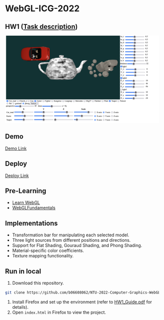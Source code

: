 # WebGL-ICG-2022

## HW1 ([Task description](./HW1_rule.pdf))

![This is an image](./demo_image/01.png)

## Demo

[Demo Link](https://youtu.be/9f0u-vViTL8)

## Deploy

[Deploy Link](https://b06608062.github.io/NTU-2022-Computer-Graphics-WebGL-ICG-HW1/)

## Pre-Learning

- [Learn WebGL](http://learnwebgl.brown37.net/index.html)
- [WebGLFundamentals](https://webglfundamentals.org/webgl/lessons/zh_cn/webgl-fundamentals.html)

## Implementations

- Transformation bar for manipulating each selected model.
- Three light sources from different positions and directions.
- Support for Flat Shading, Gouraud Shading, and Phong Shading.
- Material-specific color coefficients.
- Texture mapping functionality.

## Run in local

1. Download this repository.

```bash
git clone https://github.com/b06608062/NTU-2022-Computer-Graphics-WebGL-ICG-HW1.git
```

1. Install Firefox and set up the environment (refer to [HW1_Guide.pdf](./HW1_Guide.pdf) for details).
2. Open `index.html` in Firefox to view the project.
